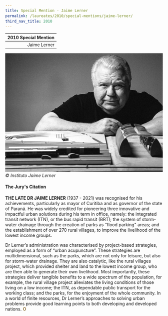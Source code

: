 ```yaml
---
title: Special Mention - Jaime Lerner
permalink: /laureates/2010/special-mentions/jaime-lerner/
third_nav_title: 2010
---
```


| 2010 Special Mention | 
|---:|
| Jaime Lerner | 

![Jaime Lerner](/images/special-mentions/jaime-lerner.jpg)
_© Instituto Jaime Lerner_

#### **The Jury's Citation**

**THE LATE DR JAIME LERNER** (1937 - 2021) was recognised for his achievements, particularly as mayor of Curitiba and as governor of the state of Paraná. He was widely credited for pioneering three innovative and impactful urban solutions during his term in office, namely: the integrated transit network (ITN), or the bus rapid transit (BRT); the system of storm-water drainage through the creation of parks as “flood parking" areas; and the establishment of over 270 rural villages, to improve the livelihood of the lowest income groups.

Dr Lerner’s administration was characterised by project-based strategies, employed as a form of “urban acupuncture”. These strategies are multidimensional, such as the parks, which are not only for leisure, but also for storm-water drainage. They are also catalytic, like the rural villages project, which provided shelter and land to the lowest income group, who are then able to generate their own livelihood. Most importantly, these strategies deliver tangible benefits to a wide spectrum of the population, for example, the rural village project alleviates the living conditions of those living on a low income; the ITN, as dependable public transport for the working class; and the parks, for the enjoyment of the whole community. In a world of finite resources, Dr Lerner’s approaches to solving urban problems provide good learning points to both developing and developed nations. **<font color="#967942">O</font>**
